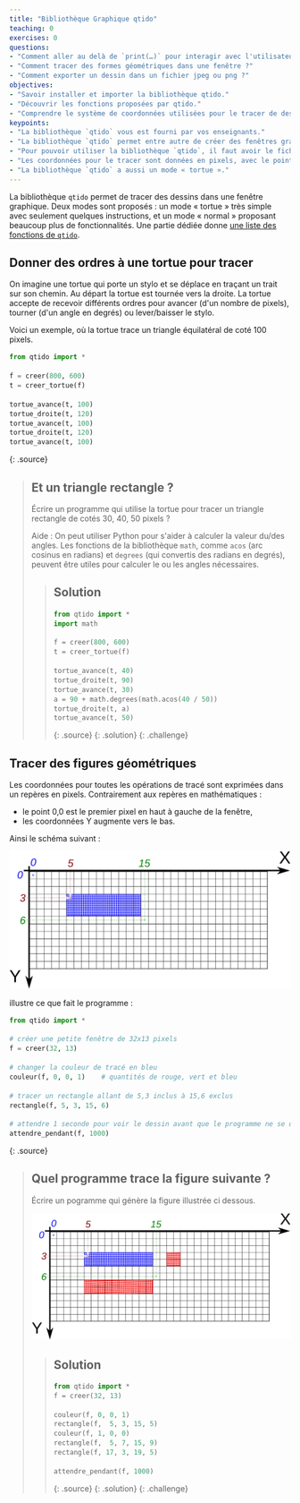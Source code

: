 ```yaml
---
title: "Bibliothèque Graphique qtido"
teaching: 0
exercises: 0
questions:
- "Comment aller au delà de `print(…)` pour interagir avec l'utilisateur ?"
- "Comment tracer des formes géométriques dans une fenêtre ?"
- "Comment exporter un dessin dans un fichier jpeg ou png ?"
objectives:
- "Savoir installer et importer la bibliothèque qtido."
- "Découvrir les fonctions proposées par qtido."
- "Comprendre le système de coordonnées utilisées pour le tracer de dessins."
keypoints:
- "La bibliothèque `qtido` vous est fourni par vos enseignants."
- "La bibliothèque `qtido` permet entre autre de créer des fenêtres graphiques, d'y tracer des figures et du texte, d'y ajouter des boutons, et de gérer les événements clavier et souris."
- "Pour pouvoir utiliser la bibliothèque `qtido`, il faut avoir le fichier `qtido.py` à coté du programme qui l'utiliser."
- "Les coordonnées pour le tracer sont données en pixels, avec le point 0,0 en haut à gauche de la fenêtre."
- "La bibliothèque `qtido` a aussi un mode « tortue »."
---
```


La bibliothèque `qtido` permet de tracer des dessins dans une fenêtre graphique.
Deux modes sont proposés : un mode « tortue » très simple avec seulement quelques instructions, et un mode « normal » proposant beaucoup plus de fonctionnalités.
Une partie dédiée donne [une liste des fonctions de `qtido`](../reference-qtido).

## Donner des ordres à une tortue pour tracer

On imagine une tortue qui porte un stylo et se déplace en traçant un trait sur son chemin.
Au départ la tortue est tournée vers la droite.
La tortue accepte de recevoir différents ordres pour avancer (d'un nombre de pixels), tourner (d'un angle en degrés) ou lever/baisser le stylo.

Voici un exemple, où la tortue trace un triangle équilatéral de coté 100 pixels.
~~~python
from qtido import *

f = creer(800, 600)
t = creer_tortue(f)

tortue_avance(t, 100)
tortue_droite(t, 120)
tortue_avance(t, 100)
tortue_droite(t, 120)
tortue_avance(t, 100)
~~~
{: .source}


> ## Et un triangle rectangle ?
> Écrire un programme qui utilise la tortue pour tracer un triangle rectangle de cotés 30, 40, 50 pixels ?
> 
> Aide :
> On peut utiliser Python pour s'aider à calculer la valeur du/des angles.
> Les fonctions de la bibliothèque `math`, comme `acos` (arc cosinus en radians) et `degrees` (qui convertis des radians en degrés), peuvent être utiles pour calculer le ou les angles nécessaires.
>
> > ## Solution
> > ~~~python
> > from qtido import *
> > import math
> > 
> > f = creer(800, 600)
> > t = creer_tortue(f)
> > 
> > tortue_avance(t, 40)
> > tortue_droite(t, 90)
> > tortue_avance(t, 30)
> > a = 90 + math.degrees(math.acos(40 / 50))
> > tortue_droite(t, a)
> > tortue_avance(t, 50)
> > ~~~
> > {: .source}
> {: .solution}
{: .challenge}


## Tracer des figures géométriques

Les coordonnées pour toutes les opérations de tracé sont exprimées dans un repères en pixels.
Contrairement aux repères en mathématiques :
- le point 0,0 est le premier pixel en haut à gauche de la fenêtre,
- les coordonnées Y augmente vers le bas.

Ainsi le schéma suivant :

![Repère qtido](../fig/qtido/rectangle.svg)

illustre ce que fait le programme :

~~~python
from qtido import *

# créer une petite fenêtre de 32x13 pixels
f = creer(32, 13)

# changer la couleur de tracé en bleu
couleur(f, 0, 0, 1)    # quantités de rouge, vert et bleu

# tracer un rectangle allant de 5,3 inclus à 15,6 exclus
rectangle(f, 5, 3, 15, 6)

# attendre 1 seconde pour voir le dessin avant que le programme ne se quitte
attendre_pendant(f, 1000)
~~~
{: .source}


> ## Quel programme trace la figure suivante ?
> Écrire un pogramme qui génère la figure illustrée ci dessous.
> 
> ![Repère qtido](../fig/qtido/challenge-rectangles.svg)
> 
> > ## Solution
> > ~~~python
> > from qtido import *
> > f = creer(32, 13)
> > 
> > couleur(f, 0, 0, 1)
> > rectangle(f,  5, 3, 15, 5)
> > couleur(f, 1, 0, 0)
> > rectangle(f,  5, 7, 15, 9)
> > rectangle(f, 17, 3, 19, 5)
> > 
> > attendre_pendant(f, 1000)
> > ~~~
> > {: .source}
> {: .solution}
{: .challenge}
